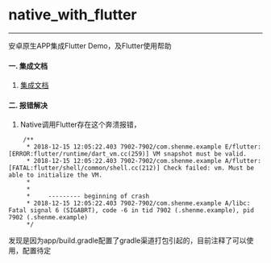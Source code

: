 # native_with_flutter

------

安卓原生APP集成Flutter Demo，及Flutter使用帮助

#### 一. 集成文档

1. [集成文档](https://github.com/flutter/flutter/wiki/Add-Flutter-to-existing-apps#experiment-turn-the-flutter-project-into-a-module)

#### 二. 报错解决

1. Native调用Flutter存在这个奔溃报错，

```
    /**
     * 2018-12-15 12:05:22.403 7902-7902/com.shenme.example E/flutter: [ERROR:flutter/runtime/dart_vm.cc(259)] VM snapshot must be valid.
     * 2018-12-15 12:05:22.403 7902-7902/com.shenme.example A/flutter: [FATAL:flutter/shell/common/shell.cc(212)] Check failed: vm. Must be able to initialize the VM.
     *
     *
     *     --------- beginning of crash
     * 2018-12-15 12:05:22.403 7902-7902/com.shenme.example A/libc: Fatal signal 6 (SIGABRT), code -6 in tid 7902 (.shenme.example), pid 7902 (.shenme.example)
     */
```

发现是因为app/build.gradle配置了gradle渠道打包引起的，目前注释了可以使用，配置待定